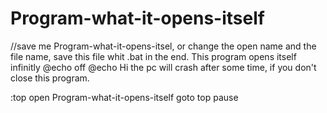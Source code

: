 Program-what-it-opens-itself
============================
//save me Program-what-it-opens-itsel, or change the open name and the file name, save this file whit .bat in the end.
This program opens itself infinitly
@echo off
@echo Hi the pc will crash after some time, if you don't close this program.

:top
  open Program-what-it-opens-itself
goto top
pause
